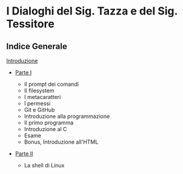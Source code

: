 # I Dialoghi del Sig. Tazza e del Sig. Tessitore

## Indice Generale

[Introduzione](introduzione.md)

* [Parte I](part-i/summary.md)
  - Il prompt dei comandi
  - Il filesystem
  - I metacaratteri
  - I permessi
  - Git e GitHub
  - Introduzione alla programmazione
  - Il primo programma
  - Introduzione al C
  - Esame
  - Bonus, Introduzione all'HTML

* [Parte II](part-ii/summary.md)
  - La shell di Linux

